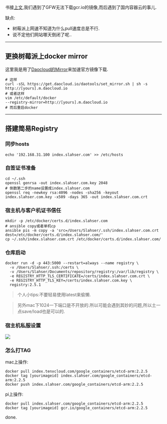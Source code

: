 书接[上文](http://www.slahser.com/2016/09/29/pi-cluster上搭建kubernetes/),我们遇到了GFW无法下载gcr.io的镜像,而后遇到了国内容器云的事儿. 

缺点: 

- 树莓派上网速不知道为什么pull速度总是不行.
- 说不定他们网站哪天倒闭了呢.. 

- - - - --- 

## 更换树莓派上docker mirror 

这里我是用了[Daocloud的Mirror](https://dashboard.daocloud.io)来加速官方镜像下载.  

```shell
# 这样
curl -sSL https://get.daocloud.io/daotools/set_mirror.sh | sh -s http://[yours].m.daocloud.io
# 或者这样
vim /etc/default/docker
--registry-mirror=http://[yours].m.daocloud.io
# 而后重启docker
```
- - - - --- 

## 搭建简易Registry 

### 同步hosts 

```shell
echo '192.168.31.100 index.slahser.com' >> /etc/hosts
``` 

### 自签证书准备 

```shell
cd ~/.ssh
openssl genrsa -out index.slahser.com.key 2048
# 倒数第二步的name设置成index.slahser.com
openssl req -newkey rsa:4096 -nodes -sha256 -keyout index.slahser.com.key -x509 -days 365 -out index.slahser.com.crt
``` 

### 宿主机与客户机证书信任 

```shell
mkdir -p /etc/docker/certs.d/index.slahser.com
# ansible copy或者单机cp 
ansible pis -m copy -a 'src=/Users/Slahser/.ssh/index.slahser.com.crt dest=/etc/docker/certs.d/index.slahser.com/'
cp ~/.ssh/index.slahser.com.crt /etc/docker/certs.d/index.slahser.com/
```

### 仓库启动 

```shell
docker run -d -p 443:5000 --restart=always --name registry \
  -v /Users/Slahser/.ssh:/certs \
  -v /Users/Slahser/Documents/repository/registry:/var/lib/registry \
  -e REGISTRY_HTTP_TLS_CERTIFICATE=/certs/index.slahser.com.crt \
  -e REGISTRY_HTTP_TLS_KEY=/certs/index.slahser.com.key \
  registry:2.5.1
``` 

> 个人小tips:不要轻易使用latest来偷懒. 

> 另外mac下1024一下端口是不开放的.所以可能会遇到其妙的问题,所以土一点save/load也是可以的. 

### 宿主机私服设置 

![](https://o4dyfn0ef.qnssl.com/image/2016-09-30-Screen%20Shot%202016-09-30%20at%2002.29.37.png?imageView2/2/h/300) 

### 怎么打TAG 

mac上操作: 

```shell
docker pull index.tenxcloud.com/google_containers/etcd-arm:2.2.5
docker tag [yourimageid] index.slahser.com/google_containers/etcd-arm:2.2.5
docker push index.slahser.com/google_containers/etcd-arm:2.2.5
```

pi上操作: 

```shell
docker pull index.slahser.com/google_containers/etcd-arm:2.2.5
docker tag [yourimageid] gcr.io/google_containers/etcd-arm:2.2.5
```

done. 


